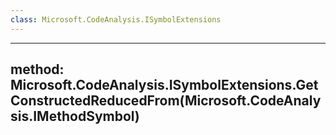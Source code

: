 ```yaml
---
class: Microsoft.CodeAnalysis.ISymbolExtensions
---
```


---
method: Microsoft.CodeAnalysis.ISymbolExtensions.GetConstructedReducedFrom(Microsoft.CodeAnalysis.IMethodSymbol)
---

